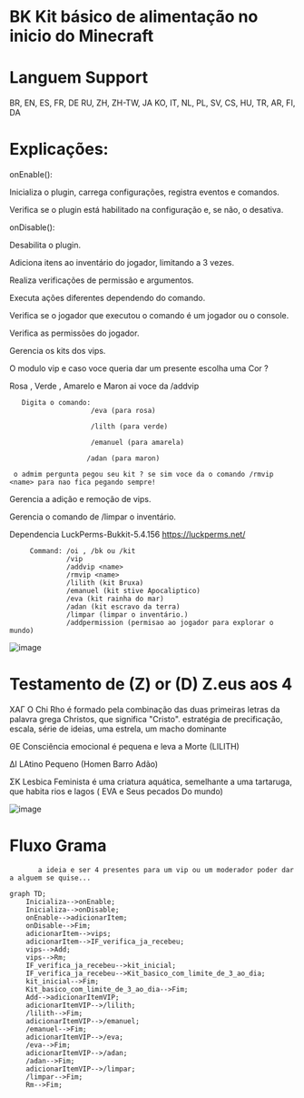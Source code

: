 # BK Kit básico de alimentação no inicio do Minecraft

# Languem Support

BR, EN, ES, FR, DE
RU, ZH, ZH-TW, JA
KO, IT, NL, PL, SV,
CS, HU, TR, AR, FI, DA

# Explicações:

onEnable():

Inicializa o plugin, carrega configurações, registra eventos e comandos.

Verifica se o plugin está habilitado na configuração e, se não, o desativa.

onDisable():

Desabilita o plugin.

Adiciona itens ao inventário do jogador, limitando a 3 vezes.

Realiza verificações de permissão e argumentos.

Executa ações diferentes dependendo do comando.

Verifica se o jogador que executou o comando é um jogador ou o console.

Verifica as permissões do jogador.

Gerencia os kits dos vips.

O modulo vip e caso voce queria dar um presente escolha uma Cor ?

Rosa , Verde , Amarelo e Maron ai voce da /addvip <name>

       Digita o comando: 
                        /eva (para rosa)
      
                        /lilth (para verde)
                        
                        /emanuel (para amarela)
                        
                       /adan (para maron)
                       
     o admim pergunta pegou seu kit ? se sim voce da o comando /rmvip <name> para nao fica pegando sempre!


Gerencia a adição e remoção de vips.

Gerencia o comando de /limpar o inventário.



Dependencia LuckPerms-Bukkit-5.4.156 https://luckperms.net/

         Command: /oi , /bk ou /kit
                  /vip
                  /addvip <name>
                  /rmvip <name>
                  /lilith (kit Bruxa)
                  /emanuel (kit stive Apocaliptico)
                  /eva (kit rainha do mar)
                  /adan (kit escravo da terra)
                  /limpar (limpar o inventário.)
                  /addpermission (permisao ao jogador para explorar o mundo)

![image](https://github.com/user-attachments/assets/53654929-c8c6-496d-8387-777ece188616)


# Testamento de (Z) or (D) Z.eus aos 4

XAΓ O Chi Rho é formado pela combinação das duas primeiras letras da palavra grega Christos, 
que significa "Cristo".  estratégia de precificação, escala, série de ideias,  uma estrela, um macho dominante


ΘΕ Consciência emocional é pequena e leva a Morte (LILITH)


ΔΙ LAtino Pequeno (Homen Barro Adão)


ΣΚ Lesbica Feminista é uma criatura aquática, semelhante a uma tartaruga, que habita rios e lagos ( EVA e Seus pecados Do mundo)

![image](https://github.com/user-attachments/assets/5a6795d7-de8a-4000-8003-b51297295103)

# Fluxo Grama 

           a ideia e ser 4 presentes para um vip ou um moderador poder dar a alguem se quise...

```mermaid
graph TD;
    Inicializa-->onEnable;
    Inicializa-->onDisable;
    onEnable-->adicionarItem;
    onDisable-->Fim;
    adicionarItem-->vips;
    adicionarItem-->IF_verifica_ja_recebeu;
    vips-->Add;
    vips-->Rm;
    IF_verifica_ja_recebeu-->kit_inicial;
    IF_verifica_ja_recebeu-->Kit_basico_com_limite_de_3_ao_dia;
    kit_inicial-->Fim;
    Kit_basico_com_limite_de_3_ao_dia-->Fim;
    Add-->adicionarItemVIP;
    adicionarItemVIP-->/lilith;
    /lilith-->Fim;
    adicionarItemVIP-->/emanuel;
    /emanuel-->Fim;
    adicionarItemVIP-->/eva;
    /eva-->Fim;
    adicionarItemVIP-->/adan;
    /adan-->Fim;
    adicionarItemVIP-->/limpar;
    /limpar-->Fim;
    Rm-->Fim;
```

